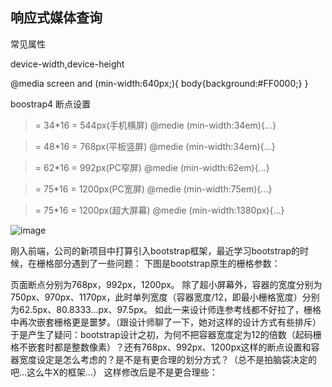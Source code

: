 ## 响应式媒体查询  
常见属性

device-width,device-height



<link href = "./style/style.css" >


@media screen and (min-width:640px;){
     body{background:#FF0000;}
}

boostrap4 断点设置
>= 34*16 = 544px(手机横屏)
@medie (min-width:34em){...}

>= 48*16 = 768px(平板竖屏)
@medie (min-width:34em){...}

>= 62*16 = 992px(PC窄屏)
@medie (min-width:62em){...}

>= 75*16 = 1200px(PC宽屏)
@medie (min-width:75em){...}

>= 75*16 = 1200px(超大屏幕)
@medie (min-width:1380px){...}

![image](https://raw.githubusercontent.com/qianjilou/web/master/media/bts.jpg)

刚入前端，公司的新项目中打算引入bootstrap框架，最近学习bootstrap的时候，在栅格部分遇到了一些问题：
下图是bootstrap原生的栅格参数：

页面断点分别为768px，992px，1200px。
除了超小屏幕外，容器的宽度分别为750px、970px、1170px，此时单列宽度（容器宽度/12，即最小栅格宽度）分别为62.5px、80.8333...px、97.5px。
如此一来设计师连参考线都不好拉了，栅格中再次嵌套栅格更是噩梦。（跟设计师聊了一下，她对这样的设计方式有些排斥）
于是产生了疑问：bootstrap设计之初，为何不把容器宽度定为12的倍数（起码栅格不嵌套时都是整数像素）？还有768px、992px、1200px这样的断点设置和容器宽度设定是怎么考虑的？是不是有更合理的划分方式？（总不是拍脑袋决定的吧...这么牛X的框架...）
这样修改后是不是更合理些：
